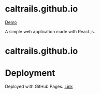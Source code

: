 # caltrails.github.io
[Demo](https://pillbug23.github.io/caltrails.github.io/)

A simple web application made with React.js. 

# caltrails.github.io

# Deployment

Deployed with GitHub Pages. [Link](https://dev.to/yuribenjamin/how-to-deploy-react-app-in-github-pages-2a1f)



